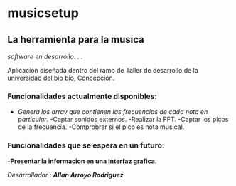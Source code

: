 # musicsetup

## La herramienta para la musica

_software en desarrollo_. . .

Aplicación diseñada dentro del ramo de Taller de desarrollo de la universidad del bio bio, Concepción.

### Funcionalidades actualmente disponibles:

- _Genera los array que contienen las frecuencias de cada nota en particular_.
-Captar sonidos externos.
-Realizar la FFT.
-Captar los picos de la frecuencia.
-Comprobrar si el pico es nota musical.

### Funcionalidades que se espera en un futuro:

-__Presentar la informacion en una interfaz grafica__.







_Desarrollador_ : **_Allan Arroyo Rodriguez_**.
